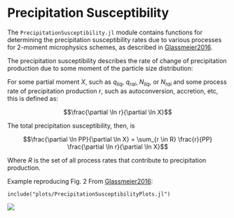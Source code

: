 # Precipitation Susceptibility

The `PrecipitationSusceptibility.jl` module contains functions for determining
the precipitation susceptibility rates due to various processes for 2-moment
microphysics schemes, as described in [Glassmeier2016](@cite).

The precipitation susceptibility describes the rate of change of precipitation
production due to some moment of the particle size distribution:

For some partial moment $X$, such as $q_{liq}$, $q_{rai}$, $N_{liq}$, or $N_{rai}$
and some process rate of precipitation production $r$, such as autoconversion,
accretion, etc, this is defined as:
```math
\frac{\partial \ln r}{\partial \ln X}
```

The total precipitation susceptibility, then, is
```math
\frac{\partial \ln PP}{\partial \ln X} = \sum_{r \in R}
    \frac{r}{PP} \frac{\partial \ln r}{\partial \ln X}
```

Where $R$ is the set of all process rates that contribute to precipitation production.


Example reproducing Fig. 2 From [Glassmeier2016](@cite):

```@example
include("plots/PrecipitationSusceptibilityPlots.jl")
```
![](Glassmeier-Lohmann_Fig2.svg)
